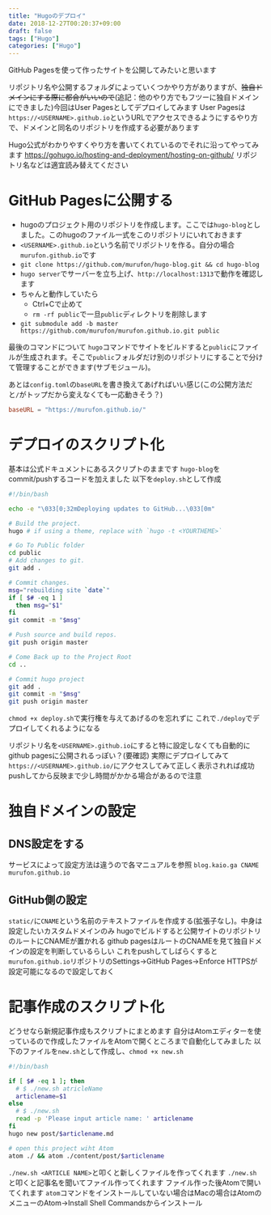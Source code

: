 ```yaml
---
title: "Hugoのデプロイ"
date: 2018-12-27T00:20:37+09:00
draft: false
tags: ["Hugo"]
categories: ["Hugo"]
---
```


GitHub Pagesを使って作ったサイトを公開してみたいと思います

リポジトリ名や公開するフォルダによっていくつかやり方がありますが、~~独自ドメインにする際に都合がいいので~~(追記：他のやり方でもフツーに独自ドメインにできました)今回はUser Pagesとしてデプロイしてみます
User Pagesは`https://<USERNAME>.github.io`というURLでアクセスできるようにするやり方で、ドメインと同名のリポジトリを作成する必要があります

Hugo公式がわかりやすくやり方を書いてくれているのでそれに沿ってやってみます
https://gohugo.io/hosting-and-deployment/hosting-on-github/
リポジトリ名などは適宜読み替えてください

# GitHub Pagesに公開する
- hugoのプロジェクト用のリポジトリを作成します。ここでは`hugo-blog`としました。このhugoのファイル一式をこのリポジトリにいれておきます
- `<USERNAME>.github.io`という名前でリポジトリを作る。自分の場合`murufon.github.io`です
- `git clone https://github.com/murufon/hugo-blog.git && cd hugo-blog`
- `hugo server`でサーバーを立ち上げ、`http://localhost:1313`で動作を確認します
- ちゃんと動作していたら
  - Ctrl+Cで止めて
  - `rm -rf public`で一旦`public`ディレクトリを削除します
- `git submodule add -b master https://github.com/murufon/murufon.github.io.git public`

最後のコマンドについて
`hugo`コマンドでサイトをビルドすると`public`にファイルが生成されます。そこで`public`フォルダだけ別のリポジトリにすることで分けて管理することができます(サブモジュール)。

あとは`config.toml`の`baseURL`を書き換えてあげればいい感じ(この公開方法だと`/`がトップだから変えなくても一応動きそう？)
```toml
baseURL = "https://murufon.github.io/"
```

# デプロイのスクリプト化
基本は公式ドキュメントにあるスクリプトのままです
`hugo-blog`をcommit/pushするコードを加えました
以下を`deploy.sh`として作成
```bash
#!/bin/bash

echo -e "\033[0;32mDeploying updates to GitHub...\033[0m"

# Build the project.
hugo # if using a theme, replace with `hugo -t <YOURTHEME>`

# Go To Public folder
cd public
# Add changes to git.
git add .

# Commit changes.
msg="rebuilding site `date`"
if [ $# -eq 1 ]
  then msg="$1"
fi
git commit -m "$msg"

# Push source and build repos.
git push origin master

# Come Back up to the Project Root
cd ..

# Commit hugo project
git add .
git commit -m "$msg"
git push origin master
```
`chmod +x deploy.sh`で実行権を与えてあげるのを忘れずに
これで`./deploy`でデプロイしてくれるようになる

リポジトリ名を`<USERNAME>.github.io`にすると特に設定しなくても自動的にgithub pagesに公開されるっぽい？(要確認)
実際にデプロイしてみて`https://<USERNAME>.github.io/`にアクセスしてみて正しく表示されれば成功
pushしてから反映まで少し時間がかかる場合があるので注意

# 独自ドメインの設定
## DNS設定をする
サービスによって設定方法は違うので各マニュアルを参照
`blog.kaio.ga CNAME murufon.github.io`

## GitHub側の設定
`static/`に`CNAME`という名前のテキストファイルを作成する(拡張子なし)。中身は設定したいカスタムドメインのみ
hugoでビルドすると公開サイトのリポジトリのルートにCNAMEが置かれる
github pagesはルートのCNAMEを見て独自ドメインの設定を判断しているらしい
これをpushしてしばらくすると`murufon.github.io`リポジトリのSettings→GitHub Pages→Enforce HTTPSが設定可能になるので設定しておく

# 記事作成のスクリプト化
どうせなら新規記事作成もスクリプトにまとめます
自分はAtomエディターを使っているので作成したファイルをAtomで開くところまで自動化してみました
以下のファイルを`new.sh`として作成し、`chmod +x new.sh`
```bash
#!/bin/bash

if [ $# -eq 1 ]; then
  # $ ./new.sh atricleName
  articlename=$1
else
  # $ ./new.sh
  read -p 'Please input article name: ' articlename
fi
hugo new post/$articlename.md

# open this project wiht Atom
atom ./ && atom ./content/post/$articlename
```
`./new.sh <ARTICLE NAME>`と叩くと新しくファイルを作ってくれます
`./new.sh`と叩くと記事名を聞いてファイル作ってくれます
ファイル作った後Atomで開いてくれます
`atom`コマンドをインストールしていない場合はMacの場合はAtomのメニューのAtom→Install Shell Commandsからインストール